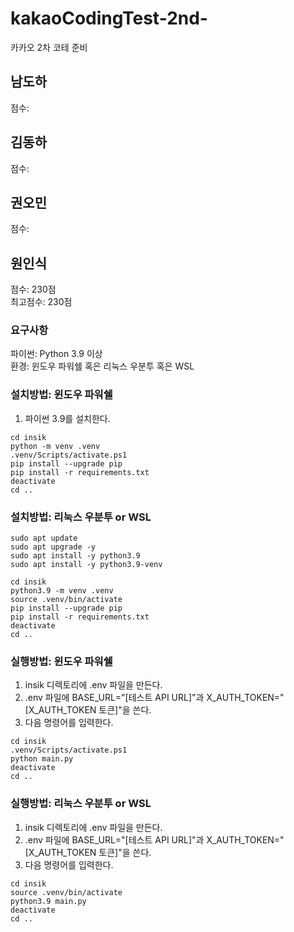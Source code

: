 # kakaoCodingTest-2nd-

카카오 2차 코테 준비

## 남도하

점수:

## 김동하

점수:

## 권오민

점수:

## 원인식

점수: 230점  
최고점수: 230점

### 요구사항

파이썬: Python 3.9 이상  
환경: 윈도우 파워쉘 혹은 리눅스 우분투 혹은 WSL

### 설치방법: 윈도우 파워쉘

1. 파이썬 3.9를 설치한다.

```shell
cd insik
python -m venv .venv
.venv/Scripts/activate.ps1
pip install --upgrade pip
pip install -r requirements.txt
deactivate
cd ..
```

### 설치방법: 리눅스 우분투 or WSL

```shell
sudo apt update
sudo apt upgrade -y
sudo apt install -y python3.9
sudo apt install -y python3.9-venv

cd insik
python3.9 -m venv .venv
source .venv/bin/activate
pip install --upgrade pip
pip install -r requirements.txt
deactivate
cd ..
```

### 실행방법: 윈도우 파워쉘

1. insik 디렉토리에 .env 파일을 만든다.
2. .env 파일에 BASE_URL="[테스트 API URL]"과 X_AUTH_TOKEN="[X_AUTH_TOKEN 토큰]"을 쓴다.
3. 다음 명령어를 입력한다.

```shell
cd insik
.venv/Scripts/activate.ps1
python main.py
deactivate
cd ..
```

### 실행방법: 리눅스 우분투 or WSL

1. insik 디렉토리에 .env 파일을 만든다.
2. .env 파일에 BASE_URL="[테스트 API URL]"과 X_AUTH_TOKEN="[X_AUTH_TOKEN 토큰]"을 쓴다.
3. 다음 명령어를 입력한다.

```shell
cd insik
source .venv/bin/activate
python3.9 main.py
deactivate
cd ..
```
